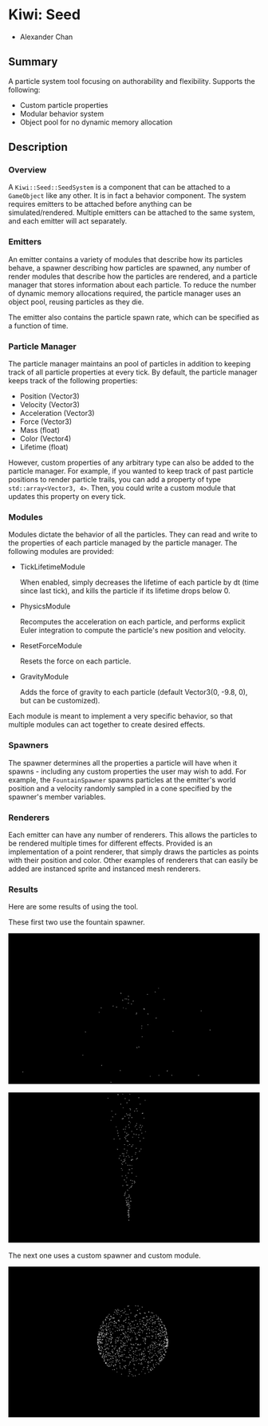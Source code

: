 # Kiwi: Seed

* Alexander Chan

## Summary
A particle system tool focusing on authorability and flexibility. Supports the following:
* Custom particle properties
* Modular behavior system
* Object pool for no dynamic memory allocation

## Description

### Overview
A `Kiwi::Seed::SeedSystem` is a component that can be attached to a `GameObject` like any other. It is in fact a behavior component. The system requires emitters to be attached before anything can be simulated/rendered. Multiple emitters can be attached to the same system, and each emitter will act separately.

### Emitters
An emitter contains a variety of modules that describe how its particles behave, a spawner describing how particles are spawned, any number of render modules that describe how the particles are rendered, and a particle manager that stores information about each particle. To reduce the number of dynamic memory allocations required, the particle manager uses an object pool, reusing particles as they die.

The emitter also contains the particle spawn rate, which can be specified as a function of time.

### Particle Manager
The particle manager maintains an pool of particles in addition to keeping track of all particle properties at every tick. By default, the particle manager keeps track of the following properties:

- Position (Vector3)
- Velocity (Vector3)
- Acceleration (Vector3)
- Force (Vector3)
- Mass (float)
- Color (Vector4)
- Lifetime (float)

However, custom properties of any arbitrary type can also be added to the particle manager. For example, if you wanted to keep track of past particle positions to render particle trails, you can add a property of type `std::array<Vector3, 4>`. Then, you could write a custom module that updates this property on every tick.

### Modules
Modules dictate the behavior of all the particles. They can read and write to the properties of each particle managed by the particle manager. The following modules are provided:

- TickLifetimeModule

	When enabled, simply decreases the lifetime of each particle by dt (time since last tick), and kills the particle if its lifetime drops below 0.

- PhysicsModule

	Recomputes the acceleration on each particle, and performs explicit Euler integration to compute the particle's new position and velocity.

- ResetForceModule

	Resets the force on each particle.

- GravityModule

	Adds the force of gravity to each particle (default Vector3(0, -9.8, 0), but can be customized).

Each module is meant to implement a very specific behavior, so that multiple modules can act together to create desired effects.

### Spawners
The spawner determines all the properties a particle will have when it spawns - including any custom properties the user may wish to add. For example, the `FountainSpawner` spawns particles at the emitter's world position and a velocity randomly sampled in a cone specified by the spawner's member variables.

### Renderers
Each emitter can have any number of renderers. This allows the particles to be rendered multiple times for different effects. Provided is an implementation of a point renderer, that simply draws the particles as points with their position and color. Other examples of renderers that can easily be added are instanced sprite and instanced mesh renderers.

### Results
Here are some results of using the tool.

These first two use the fountain spawner.

![](../../docs/img/f160g.gif)

![](../../docs/img/f10ng.gif)

The next one uses a custom spawner and custom module.

![](../../docs/img/gdef.gif)